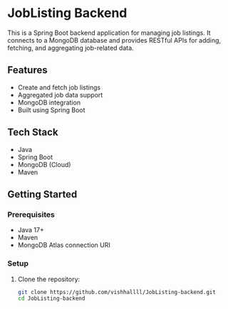 # JobListing Backend

This is a Spring Boot backend application for managing job listings. It connects to a MongoDB database and provides RESTful APIs for adding, fetching, and aggregating job-related data.

## Features

- Create and fetch job listings
- Aggregated job data support
- MongoDB integration
- Built using Spring Boot

## Tech Stack

- Java
- Spring Boot
- MongoDB (Cloud)
- Maven

## Getting Started

### Prerequisites

- Java 17+
- Maven
- MongoDB Atlas connection URI

### Setup

1. Clone the repository:

   ```bash
   git clone https://github.com/vishhallll/JobListing-backend.git
   cd JobListing-backend

